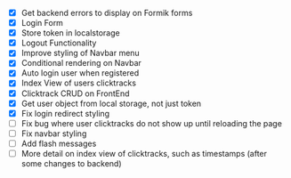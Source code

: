 - [x] Get backend errors to display on Formik forms
- [x] Login Form
- [x] Store token in localstorage
- [x] Logout Functionality
- [x] Improve styling of Navbar menu
- [x] Conditional rendering on Navbar
- [x] Auto login user when registered
- [x] Index View of users clicktracks
- [x] Clicktrack CRUD on FrontEnd
- [x] Get user object from local storage, not just token
- [x] Fix login redirect styling
- [ ] Fix bug where user clicktracks do not show up until reloading the page
- [ ] Fix navbar styling
- [ ] Add flash messages
- [ ] More detail on index view of clicktracks, such as timestamps (after some changes to backend)